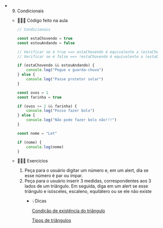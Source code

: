 - 09. Condicionais 
    - 👩🏻‍🏫 Código feito na aula
        
        ```jsx
        // Condicionais
        
        const estaChovendo = true
        const estouAndando = false
        
        // Verificar se é true ==> estaChovendo é equivalente a (estaChovendo === true)
        // Verificar se é false ==> !estaChovendo é equivalente a (estaChovendo === false)
        
        if (estaChovendo && estouAndando) {
            console.log("Pegue o guarda-chuva")
        } else {
            console.log("Passe protetor solar")
        }
        
        const ovos = 1
        const farinha = true
        
        if (ovos >= 2 && farinha) {
            console.log("Posso fazer bolo")
        } else {
            console.log("Não pode fazer bolo não!!!")
        }
        
        const nome = "Let"
        
        if (nome) {
            console.log(nome)
        }
        ```
        
    - 🧑🏻‍💻 Exercícios
        1. Peça para o usuário digitar um número e, em um alert, dia se esse número é par ou ímpar. 
        2. Peça para o usuário inserir 3 medidas, correspondentes aos 3 lados de um triângulo. Em seguida, diga em um alert se esse triângulo e isósceles, escaleno, equilátero ou se ele não existe 
            - 💡Dicas
                
                [Condição de existência do triângulo](https://brasilescola.uol.com.br/o-que-e/matematica/o-que-e-a-condicao-existencia-um-triangulo.htm)
                
                [Tipos de triângulos](https://www.significados.com.br/tipos-de-triangulos/)
                
    